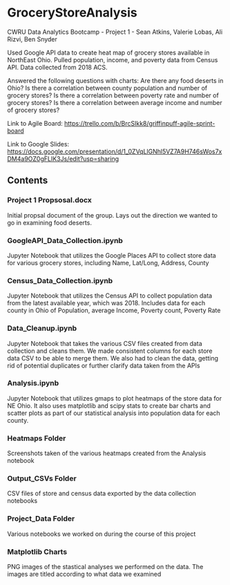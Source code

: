 # GroceryStoreAnalysis
CWRU Data Analytics Bootcamp - Project 1 - Sean Atkins, Valerie Lobas, Ali Rizvi, Ben Snyder

Used Google API data to create heat map of grocery stores available in NorthEast Ohio.
Pulled population, income, and poverty data from Census API. Data collected from 2018 ACS.

Answered the following questions with charts:
Are there any food deserts in Ohio?
Is there a correlation between county population and number of grocery stores?
Is there a correlation between poverty rate and number of grocery stores?
Is there a correlation between average income and number of grocery stores?

Link to Agile Board: https://trello.com/b/BrcSIkk8/griffinpuff-agile-sprint-board

Link to Google Slides: https://docs.google.com/presentation/d/1_0ZVqLlGNhl5VZ7A9H746sWos7xDM4a9OZ0gFLIK3Js/edit?usp=sharing

## Contents
### Project 1 Propsosal.docx
Initial propsal document of the group. Lays out the direction we wanted to go in examining food deserts.

### GoogleAPI_Data_Collection.ipynb
Jupyter Notebook that utilizes the Google Places API to collect store data for various grocery stores, including Name, Lat/Long, Address, County

### Census_Data_Collection.ipynb
Jupyter Notebook that utilizes the Census API to collect population data from the latest available year, which was 2018. Includes data for each county in Ohio of Population, average Income, Poverty count, Poverty Rate

### Data_Cleanup.ipynb
Jupyter Notebook that takes the various CSV files created from data collection and cleans them. We made consistent columns for each store data CSV to be able to merge them. We also had to clean the data, getting rid of potential duplicates or further clarify data taken from the APIs

### Analysis.ipynb
Jupyter Notebook that utilizes gmaps to plot heatmaps of the store data for NE Ohio. It also uses matplotlib and scipy stats to create bar charts and scatter plots as part of our statistical analysis into population data for each county.

### Heatmaps Folder
Screenshots taken of the various heatmaps created from the Analysis notebook

### Output_CSVs Folder
CSV files of store and census data exported by the data collection notebooks

### Project_Data Folder
Various notebooks we worked on during the course of this project

### Matplotlib Charts
PNG images of the stastical analyses we performed on the data. The images are titled according to what data we examined
